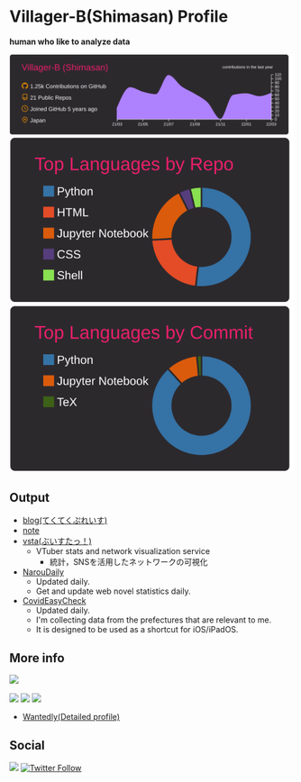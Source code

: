 # Villager-B(Shimasan) Profile

**human who like to analyze data**

[![](https://raw.githubusercontent.com/Villager-B/Villager-B/main/profile-summary-card-output/monokai/0-profile-details.svg)](https://github.com/vn7n24fzkq/github-profile-summary-cards)
[![](https://raw.githubusercontent.com/Villager-B/Villager-B/main/profile-summary-card-output/monokai/1-repos-per-language.svg)](https://github.com/vn7n24fzkq/github-profile-summary-cards)
[![](https://raw.githubusercontent.com/Villager-B/Villager-B/main/profile-summary-card-output/monokai/2-most-commit-language.svg)](https://github.com/vn7n24fzkq/github-profile-summary-cards)

## Output
- [blog(てくてくぷれいす)](https://murabitoleg.com/)
- [note](https://note.com/shimasan)
- [vsta(ぶいすたっ！)](https://villager-b.github.io/vsta/)
  - VTuber stats and network visualization service
    - 統計，SNSを活用したネットワークの可視化
- [NarouDaily](https://villager-b.github.io/NarouDaily/)
  - Updated daily. 
  - Get and update web novel statistics daily.
- [CovidEasyCheck](https://villager-b.github.io/CovidEasyCheck/)
  - Updated daily. 
  - I'm collecting data from the prefectures that are relevant to me.
  - It is designed to be used as a shortcut for iOS/iPadOS.

## More info

![](https://komarev.com/ghpvc/?username=Villager-B&color=brightgreen)
<!-- [![](https://img.shields.io/badge/-ResearchLaboratory-000?style=flat&logo=google-scholar)](http://web.wakayama-u.ac.jp/~kazama/lab/) -->

[![](https://img.shields.io/badge/-Python-000?style=flat&logo=python)](https://github.com/Villager-B)
[![](https://img.shields.io/badge/-Jupyter-000?style=flat&logo=jupyter)](https://github.com/Villager-B)
[![](https://img.shields.io/badge/-Django-000?style=flat&logo=django)](https://github.com/Villager-B)

- [Wantedly(Detailed profile)](https://www.wantedly.com/id/kyousuke_shimada_s)

## Social

[![](https://img.shields.io/badge/-Twitter-000?style=flat&logo=twitter)](https://twitter.com/shimasan0x00)
[![Twitter Follow](https://img.shields.io/twitter/follow/shimasan0x00?label=Follow)](https://twitter.com/shimasan0x00)
